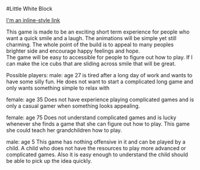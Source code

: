 #Little White Block

[I'm an inline-style link](www.drewcclark.com)


This game is made to be an exciting short term experience for people who want a quick smile and a laugh.  The animations will be simple yet still charming.  The whole point of the build is to appeal to many peoples brighter side and encourage happy feelings and hope.  
 The game will be easy to accessible for people to figure out how to play. If I can make the ice cubs that are sliding across smile that will be great.  
  
  
  Possible players:
  male: age 27
  is tired after a long day of work and wants to have some silly fun.  He does not want to start a complicated long game and only wants something simple to relax with
  
  female: age 35
    Does not have experience playing complicated games and is only a casual gamer when something looks appealing.  
    
   female: age 75
    Does not understand complicated games and is lucky whenever she finds a game that she can figure out how to play.  This game she could teach her grandchildren how to play.  
    
  male: age 5
    This game has nothing offensive in it and can be played by a child.  A child who does not have the resources to play more advanced or complicated games.  Also it is easy enough to understand the child should be able to pick up the idea quickly.  
    
